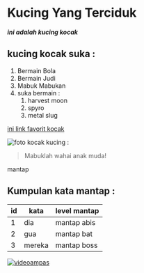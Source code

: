 # Kucing Yang Terciduk

__*ini adalah kucing kocak*__

## kucing kocak suka :

1. Bermain Bola
1. Bermain Judi
1. Mabuk Mabukan
1. suka bermain : 
     1. harvest moon                
     1. spyro
     1. metal slug

[ini link favorit kocak](https://www.blibli.com/jual/anggur-orang-tua)  

![foto kocak](http://4.bp.blogspot.com/-VptiSt_lMmU/T8EDB04QpaI/AAAAAAAAACE/-4Rj31q17pc/s320/Kucing+Mabok.jpeg)
kucing :
>Mabuklah wahai anak muda!

mantap

## Kumpulan kata mantap :


id | kata | level mantap
---|------|--------------
1| dia| mantap abis
2|gua | mantap bat
3| mereka| mantap boss

[![videoampas](https://i.ytimg.com/vi/08QSMgEKMuo/hqdefault.jpg?sqp=-oaymwEZCPYBEIoBSFXyq4qpAwsIARUAAIhCGAFwAQ==&rs=AOn4CLBE0A5-DSN3Vdxmc1Z5-pgCdnwrtQ)](https://www.youtube.com/watch?v=08QSMgEKMuo)
